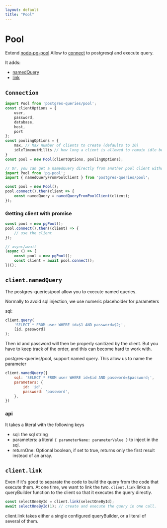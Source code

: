 ```yaml
---
layout: default
title: "Pool"
---
```

# Pool
Extend [node-pg-pool](https://github.com/brianc/node-pg-pool)
Allow to [connect](#connection) to postgresql and execute query.

It adds:
- [namedQuery](#clientnamedquery)
- [link](#clientlink)

## `Connection`
```js
import Pool from 'postgres-queries/pool';
const clientOptions = {
    user,
    password,
    database,
    host,
    port
};
const poolingOptions = {
    max, // Max number of clients to create (defaults to 10)
    idleTimeoutMillis // how long a client is allowed to remain idle before being closed (defaults to 30 000 ms)
}
const pool = new Pool(clientOptions, poolingOptions);

// Or, you can get a namedQuery directly from another pool client without decorating it:
import Pool from 'pg-pool';
import { namedQueryFromPoolClient } from 'postgres-queries/pool';

const pool = new Pool();
pool.connect().then(client => {
    const namedQuery = namedQueryFromPoolClient(client);
});
```

### Getting client with promise
```js
const pool = new pgPool();
pool.connect().then((client) => {
    // use the client
});

// async/await
(async () => {
    const pool = new pgPool();
    const client = await pool.connect();
})();
```

## `client.namedQuery`

The postgres-queries/pool allow you to execute named queries.

Normally to avoid sql injection, we use numeric placeholder for parameters

sql:
```js
client.query(
    'SELECT * FROM user WHERE id=$1 AND password=$2;',
    [id, password]
);
```

Then id and password will then be properly sanitized by the client.
But you have to keep track of the order, and this can become hard to work with.

postgres-queries/pool, support named query.
This allow us to name the parameter

```js
client.namedQuery({
    sql: 'SELECT * FROM user WHERE id=$id AND password=$password;',
    parameters: {
        id: 'id',
        password: 'password',
    },
})
```

### api
It takes a literal with the following keys

- sql: the sql string
- parameters: a literal `{ parameterName: parameterValue }` to inject in the sql.
- returnOne: Optional boolean, if set to true, returns only the first result instead of an array.


## `client.link`
Even if it's good to separate the code to build the query from the code that execute them. At one time, we want to link the two.
`client.link` links a queryBuilder function to the client so that it executes the query directly.

```js
const selectOneById = client.link(selectOneById);
await selectOneById(1); // create and execute the query in one call.
```

client.link takes either a single configured queryBuilder, or a literal of several of them.



